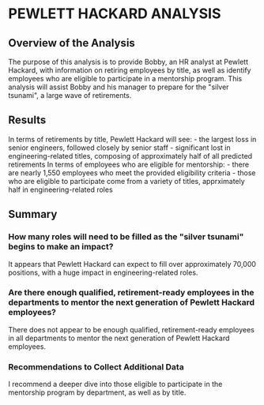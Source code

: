 # PEWLETT HACKARD ANALYSIS

## Overview of the Analysis

The purpose of this analysis is to provide Bobby, an HR analyst at Pewlett Hackard, with information on retiring employees by title, as well as identify employees who are eligible to participate in a mentorship program. This analysis will assist Bobby and his manager to prepare for the "silver tsunami", a large wave of retirements. 

## Results

In terms of retirements by title, Pewlett Hackard will see: 
    - the largest loss in senior engineers, followed closely by senior staff
    - significant lost in engineering-related titles, composing of approximately half of all predicted retirements
In terms of employees who are eligible for mentorship:
    - there are nearly 1,550 employees who meet the provided eligibility criteria
    - those who are eligible to participate come from a variety of titles, apprximately half in engineering-related roles

## Summary

### How many roles will need to be filled as the "silver tsunami" begins to make an impact?
It appears that Pewlett Hackard can expect to fill over approximately 70,000 positions, with a huge impact in engineering-related roles.

### Are there enough qualified, retirement-ready employees in the departments to mentor the next generation of Pewlett Hackard employees?
There does not appear to be enough qualified, retirement-ready employees in all departments to mentor the next generation of Pewlett Hackard employees. 

### Recommendations to Collect Additional Data
I recommend a deeper dive into those eligible to participate in the mentorship program by department, as well as by title. 

